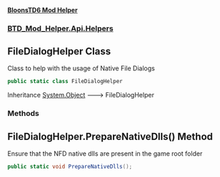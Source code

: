#### [BloonsTD6 Mod Helper](README.md 'README')
### [BTD_Mod_Helper.Api.Helpers](README.md#BTD_Mod_Helper.Api.Helpers 'BTD_Mod_Helper.Api.Helpers')

## FileDialogHelper Class

Class to help with the usage of Native File Dialogs

```csharp
public static class FileDialogHelper
```

Inheritance [System.Object](https://docs.microsoft.com/en-us/dotnet/api/System.Object 'System.Object') &#129106; FileDialogHelper
### Methods

<a name='BTD_Mod_Helper.Api.Helpers.FileDialogHelper.PrepareNativeDlls()'></a>

## FileDialogHelper.PrepareNativeDlls() Method

Ensure that the NFD native dlls are present in the game root folder

```csharp
public static void PrepareNativeDlls();
```